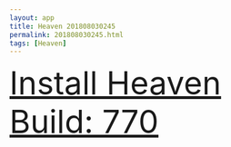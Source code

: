 ```yaml
---
layout: app
title: Heaven 201808030245
permalink: 201808030245.html
tags: [Heaven]
---
```

<div class="pure-g">
    <div class="pure-u-1-1" style="font-size: 4em">
        <a class="pure-button-primary" href="itms-services://?action=download-manifest&url=https%3A%2F%2Flitsungyisigono.github.io%2FTestScript%2Fmanifests%2F201808030245.plist"><i class="fa fa-download" aria-hidden="true"></i>Install Heaven Build: 770</a>
    </div>
</div>